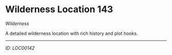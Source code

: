 # Wilderness Location 143

*Wilderness*

A detailed wilderness location with rich history and plot hooks.

---
*ID: LOC00142*